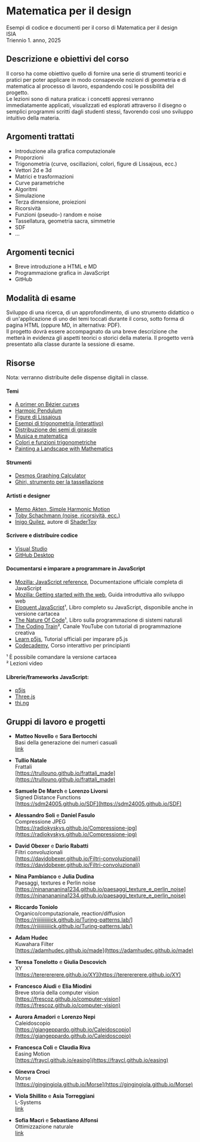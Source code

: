 # Matematica per il design

Esempi di codice e documenti per il corso di Matematica per il design  
ISIA  
Triennio 1. anno, 2025  

## Descrizione e obiettivi del corso
Il corso ha come obiettivo quello di fornire una serie di strumenti teorici e pratici per poter applicare in modo consapevole nozioni di geometria e di matematica al processo di lavoro, espandendo così le possibilità del progetto.  
Le lezioni sono di natura pratica: i concetti appresi verranno immediatamente applicati, visualizzati ed esplorati attraverso il disegno o semplici programmi scritti dagli studenti stessi, favorendo così uno sviluppo intuitivo della materia.

## Argomenti trattati
- Introduzione alla grafica computazionale
- Proporzioni
- Trigonometria (curve, oscillazioni, colori, figure di Lissajous, ecc.)
- Vettori 2d e 3d
- Matrici e trasformazioni
- Curve parametriche
- Algoritmi
- Simulazione
- Terza dimensione, proiezioni
- Ricorsività
- Funzioni (pseudo-) random e noise
- Tassellatura, geometria sacra, simmetrie
- SDF
- …

## Argomenti tecnici
- Breve introduzione a HTML e MD
- Programmazione grafica in JavaScript
- GitHub

## Modalità di esame
Sviluppo di una ricerca, di un approfondimento, di uno strumento didattico o di un'applicazione di uno dei temi toccati durante il corso, sotto forma di pagina HTML (oppure MD, in alternativa: PDF).  
Il progetto dovrà essere accompagnato da una breve descrizione che metterà in evidenza gli aspetti teorici o storici della materia.
Il progetto verrà presentato alla classe durante la sessione di esame.

## Risorse

Nota: verranno distribuite delle dispense digitali in classe.

#### Temi
- [A primer on Bézier curves](https://pomax.github.io/bezierinfo)
- [Harmoic Pendulum](https://www.youtube.com/watch?v=yVkdfJ9PkRQ)
- [Figure di Lissajous](https://en.wikipedia.org/wiki/Lissajous_curve)
- [Esempi di trigonometria (interattivo)](https://www.mathsisfun.com/algebra/trigonometry.html)
- [Distribuzione dei semi di girasole](https://demonstrations.wolfram.com/SunflowerSeedArrangements/)
- [Musica e matematica](https://imaginary.org/sites/default/files/20190911-lala-booklet-v0.4-web-text.pdf)
- [Colori e funzioni trigonometriche](https://iquilezles.org/articles/palettes/)
- [Painting a Landscape with Mathematics](https://www.youtube.com/watch?v=BFld4EBO2RE)

#### Strumenti
- [Desmos Graphing Calculator](https://www.desmos.com/calculator)
- [Ghiri, strumento per la tassellazione](https://girihdesigner.com)

#### Artisti e designer
- [Memo Akten, Simple Harmonic Motion](https://vimeo.com/23539090)
- [Toby Schachmann (noise, ricorsività, ecc.)](http://tobyschachman.com)
- [Inigo Quilez](https://iquilezles.org), autore di [ShaderToy](https://shadertoy.com)

#### Scrivere e distribuire codice
- [Visual Studio](https://code.visualstudio.com)
- [GitHub Desktop](https://desktop.github.com)

#### Documentarsi e imparare a programmare in JavaScript
- [Mozilla: JavaScript reference](https://developer.mozilla.org/en-US/docs/Web/JavaScript), Documentazione ufficiale completa di JavaScript
- [Mozilla: Getting started with the web](https://developer.mozilla.org/en-US/docs/Learn/Getting_started_with_the_web), Guida introduttiva allo sviluppo web
- [Eloquent JavaScript](https://eloquentjavascript.net)¹, Libro completo su JavaScript, disponibile anche in versione cartacea
- [The Nature Of Code](https://natureofcode.com/random/)¹, Libro sulla programmazione di sistemi naturali
- [The Coding Train](https://thecodingtrain.com)², Canale YouTube con tutorial di programmazione creativa
- [Learn p5js](https://p5js.org/tutorials/), Tutorial ufficiali per imparare p5.js
- [Codecademy](https://www.codecademy.com/learn/introduction-to-javascript), Corso interattivo per principianti

¹ È possibile comandare la versione cartacea  
² Lezioni video  

#### Librerie/frameworks JavaScript:
- [p5js](https://p5js.org)
- [Three.js](https://threejs.org)
- [thi.ng](https://thi.ng)

## Gruppi di lavoro e progetti

- **Matteo Novello** e **Sara Bertocchi**   
Basi della generazione dei numeri casuali  
[link](link)  

- **Tullio Natale**  
Frattali  
[https://trullouno.github.io/frattali_made](https://trullouno.github.io/frattali_made)

- **Samuele De March** e **Lorenzo Livorsi**  
Signed Distance Functions    
[https://sdm24005.github.io/SDF](https://sdm24005.github.io/SDF)

- **Alessandro Soli** e **Daniel Fasulo**  
Compressione JPEG  
[https://radiokyskys.github.io/Compressione-jpg](https://radiokyskys.github.io/Compressione-jpg)

- **David Obexer** e **Dario Rabatti**  
Filtri convoluzionali  
[https://davidobexer.github.io/Filtri-convoluzionali](https://davidobexer.github.io/Filtri-convoluzionali)

- **Nina Pambianco** e **Julia Dudina**  
Paesaggi, textures e Perlin noise
[https://ninanananina1234.github.io/paesaggi_texture_e_perlin_noise](https://ninanananina1234.github.io/paesaggi_texture_e_perlin_noise)  

- **Riccardo Toniolo**  
Organico/computazionale, reaction/diffusion   
[https://riiiiiiiiiiick.github.io/Turing-patterns.lab/](https://riiiiiiiiiiick.github.io/Turing-patterns.lab/)

- **Adam Hudec**   
Kuwahara Filter  
[https://adamhudec.github.io/made](https://adamhudec.github.io/made)

- **Teresa Tonelotto** e **Giulia Descovich**  
XY  
[https://tererererere.github.io/XY](https://tererererere.github.io/XY)

- **Francesco Aiudi** e **Elia Miodini**  
Breve storia della computer vision  
[https://frescoz.github.io/computer-vision](https://frescoz.github.io/computer-vision)

- **Aurora Amadori** e **Lorenzo Nepi**  
Caleidoscopio  
[https://giangeppardo.github.io/Caleidoscopio](https://giangeppardo.github.io/Caleidoscopio)

- **Francesca Coli** e **Claudia Riva**  
Easing Motion  
[https://fraycl.github.io/easing](https://fraycl.github.io/easing)

- **Ginevra Croci**  
Morse  
[https://gingingiola.github.io/Morse](https://gingingiola.github.io/Morse)

- **Viola Shillito** e **Asia Torreggiani**  
L-Systems  
[link](link)

- **Sofia Macrì** e **Sebastiano Alfonsi**  
Ottimizzazione naturale  
[link](link)


